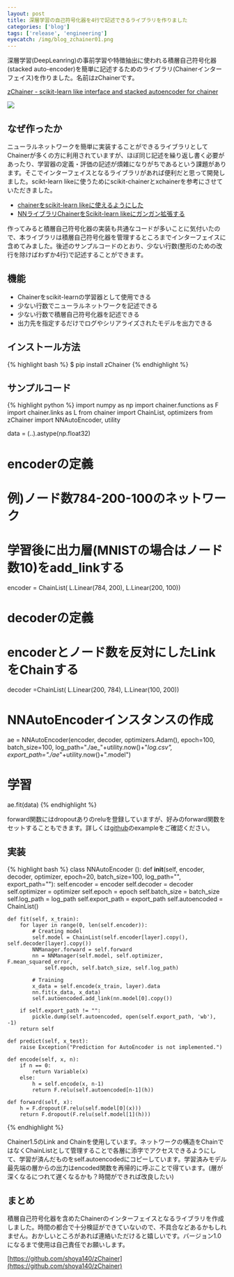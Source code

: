 ```yaml
---
layout: post
title: 深層学習の自己符号化器を4行で記述できるライブラリを作りました
categories: ['blog']
tags: ['release', 'engineering']
eyecatch: /img/blog_zchainer01.png
---
```


深層学習(DeepLeanring)の事前学習や特徴抽出に使われる積層自己符号化器(stacked auto-encoder)を簡単に記述するためのライブラリ(Chainerインターフェイス)を作りました。名前はzChainerです。

[zChainer - scikit-learn like interface and stacked autoencoder for chainer](https://pypi.python.org/pypi/zChainer/)

<img src="/img/blog_zchainer01.png" class="image-on-frame-medium">

## なぜ作ったか

ニューラルネットワークを簡単に実装することができるライブラリとしてChainerが多くの方に利用されていますが、ほぼ同じ記述を繰り返し書く必要があったり、学習器の定義・評価の記述が煩雑になりがちであるという課題があります。そこでインターフェイスとなるライブラリがあれば便利だと思って開発しました。scikt-learn likeに使うためにscikit-chainerとxchainerを参考にさせていただきました。

* [chainerをscikit-learn likeに使えるようにした](http://qiita.com/lucidfrontier45/items/0568d0d9e2c125e72734)
* [NNライブラリChainerをScikit-learn likeにガンガン拡張する](http://blog.recruit-tech.co.jp/2015/09/02/xchainer-released/)

作ってみると積層自己符号化器の実装も共通なコードが多いことに気付いたので、本ライブラリは積層自己符号化器を管理するところまでインターフェイスに含めてみました。後述のサンプルコードのとおり、少ない行数(整形のための改行を除けばわずか4行)で記述することができます。

## 機能

* Chainerをscikit-learnの学習器として使用できる
* 少ない行数でニューラルネットワークを記述できる
* 少ない行数で積層自己符号化器を記述できる
* 出力先を指定するだけでログやシリアライズされたモデルを出力できる

## インストール方法

{% highlight bash %}
$ pip install zChainer
{% endhighlight %}

## サンプルコード

{% highlight python %}
import numpy as np
import chainer.functions as F
import chainer.links as L
from chainer import ChainList, optimizers
from zChainer import NNAutoEncoder, utility

data = (..).astype(np.float32)

# encoderの定義
# 例)ノード数784-200-100のネットワーク
# 学習後に出力層(MNISTの場合はノード数10)をadd_linkする
encoder = ChainList(
    L.Linear(784, 200),
    L.Linear(200, 100))

# decoderの定義
# encoderとノード数を反対にしたLinkをChainする
decoder =ChainList(
    L.Linear(200, 784),
    L.Linear(100, 200))

# NNAutoEncoderインスタンスの作成
ae = NNAutoEncoder(encoder, decoder, optimizers.Adam(), epoch=100, batch_size=100,
    log_path="./ae_"+utility.now()+"_log.csv", export_path="./ae_"+utility.now()+".model")

# 学習
ae.fit(data)
{% endhighlight %}

forward関数にはdropoutありのreluを登録していますが、好みのforward関数をセットすることもできます。詳しくは[github](https://github.com/shoya140/zChainer)のexampleをご確認ください。

## 実装

{% highlight bash %}
class NNAutoEncoder ():
    def __init__(self, encoder, decoder, optimizer,
        epoch=20, batch_size=100, log_path="", export_path=""):
        self.encoder = encoder
        self.decoder = decoder
        self.optimizer = optimizer
        self.epoch = epoch
        self.batch_size = batch_size
        self.log_path = log_path
        self.export_path = export_path
        self.autoencoded = ChainList()

    def fit(self, x_train):
        for layer in range(0, len(self.encoder)):
            # Creating model
            self.model = ChainList(self.encoder[layer].copy(), self.decoder[layer].copy())
            NNManager.forward = self.forward
            nn = NNManager(self.model, self.optimizer, F.mean_squared_error,
                self.epoch, self.batch_size, self.log_path)

            # Training
            x_data = self.encode(x_train, layer).data
            nn.fit(x_data, x_data)
            self.autoencoded.add_link(nn.model[0].copy())

        if self.export_path != "":
            pickle.dump(self.autoencoded, open(self.export_path, 'wb'), -1)
        return self

    def predict(self, x_test):
        raise Exception("Prediction for AutoEncoder is not implemented.")

    def encode(self, x, n):
        if n == 0:
            return Variable(x)
        else:
            h = self.encode(x, n-1)
            return F.relu(self.autoencoded[n-1](h))

    def forward(self, x):
        h = F.dropout(F.relu(self.model[0](x)))
        return F.dropout(F.relu(self.model[1](h)))
{% endhighlight %}

Chainer1.5のLink and Chainを使用しています。ネットワークの構造をChainではなくChainListとして管理することで各層に添字でアクセスできるようにして、学習が済んだものをself.autoencodedにコピーしています。学習済みモデル最先端の層からの出力はencoded関数を再帰的に呼ぶことで得ています。(層が深くなるにつれて遅くなるかも？時間ができれば改良したい)

## まとめ

積層自己符号化器を含めたChainerのインターフェイスとなるライブラリを作成しました。時間の都合で十分検証ができていないので、不具合などあるかもしれません。おかしいところがあれば連絡いただけると嬉しいです。バージョン1.0になるまで使用は自己責任でお願いします。

[https://github.com/shoya140/zChainer](https://github.com/shoya140/zChainer)